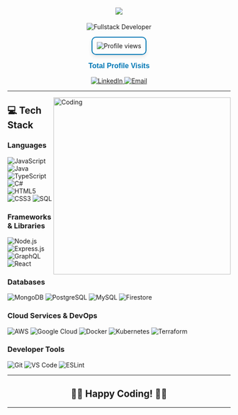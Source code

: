 <h1 align="center">
    <img src="https://readme-typing-svg.herokuapp.com/?lines=Hello,+There!+👋;I'm+Om+Gohel....;Welcome+to+my+GitHub!&center=true&size=30&color=58a6ff">
  </h1>
  
  <p align="center">
    <img src="https://img.shields.io/badge/Software%20Engineer-Backend%20Specialist-blue?style=for-the-badge&color=0366d6" alt="Fullstack Developer">
  </p>
  
<p align="center">
    <a href="https://profile-counter.glitch.me/amirsohail66" target="_blank" style="text-decoration: none;">
        <img src="https://profile-counter.glitch.me/amirsohail66/count.svg" alt="Profile views" 
        style="border: 2px solid #0077B5; border-radius: 10px; padding: 10px; box-shadow: 0 4px 8px rgba(0, 0, 0, 0.1); transition: transform 0.2s;">
    </a>
</p>
<p align="center" style="font-size: 16px; color: #0077B5; font-weight: bold; font-family: 'Arial', sans-serif;">
    Total Profile Visits
</p>

  
<div align="center">
    <a href="https://www.linkedin.com/in/om-gohel-5b3455237/" target="_blank">
        <img src="https://img.shields.io/badge/LinkedIn-0077B5?style=for-the-badge&logo=linkedin&logoColor=white" alt="LinkedIn">
    </a>
    <a href="mailto:omgohel1111@gmail.com" target="_blank">
        <img src="https://img.shields.io/badge/Email-D14836?style=for-the-badge&logo=gmail&logoColor=white" alt="Email">
    </a>
</div>

  
  <hr>
  
  <img align="right" alt="Coding" width="400" src="https://media.giphy.com/media/USV0ym3bVWQJJmNu3N/giphy.gif">
  
  ## 💻 Tech Stack
  
  ### Languages
  ![JavaScript](https://img.shields.io/badge/JavaScript-F7DF1E?style=flat-square&logo=javascript&logoColor=black)
  ![Java](https://img.shields.io/badge/Java-ED8B00?style=flat-square&logo=java&logoColor=white)
  ![TypeScript](https://img.shields.io/badge/TypeScript-007ACC?style=flat-square&logo=typescript&logoColor=white)
  ![C#](https://img.shields.io/badge/C%23-239120?style=flat-square&logo=c-sharp&logoColor=white)
  ![HTML5](https://img.shields.io/badge/HTML5-E34F26?style=flat-square&logo=html5&logoColor=white)
  ![CSS3](https://img.shields.io/badge/CSS3-1572B6?style=flat-square&logo=css3&logoColor=white)
  ![SQL](https://img.shields.io/badge/SQL-4479A1?style=flat-square&logo=mysql&logoColor=white)
  
  ### Frameworks & Libraries
  ![Node.js](https://img.shields.io/badge/Node.js-43853D?style=flat-square&logo=node.js&logoColor=white)
  ![Express.js](https://img.shields.io/badge/Express.js-404D59?style=flat-square&logo=express&logoColor=white)
  ![GraphQL](https://img.shields.io/badge/GraphQL-E10098?style=flat-square&logo=graphql&logoColor=white)
  ![React](https://img.shields.io/badge/React-20232A?style=flat-square&logo=react&logoColor=61DAFB)
  
  ### Databases
  ![MongoDB](https://img.shields.io/badge/MongoDB-4EA94B?style=flat-square&logo=mongodb&logoColor=white)
  ![PostgreSQL](https://img.shields.io/badge/PostgreSQL-316192?style=flat-square&logo=postgresql&logoColor=white)
  ![MySQL](https://img.shields.io/badge/MySQL-00000F?style=flat-square&logo=mysql&logoColor=white)
  ![Firestore](https://img.shields.io/badge/Firestore-FFCA28?style=flat-square&logo=firebase&logoColor=black)
  
  ### Cloud Services & DevOps
  ![AWS](https://img.shields.io/badge/AWS-232F3E?style=flat-square&logo=amazon-aws&logoColor=white)
  ![Google Cloud](https://img.shields.io/badge/Google_Cloud-4285F4?style=flat-square&logo=google-cloud&logoColor=white)
  ![Docker](https://img.shields.io/badge/Docker-2496ED?style=flat-square&logo=docker&logoColor=white)
  ![Kubernetes](https://img.shields.io/badge/Kubernetes-326CE5?style=flat-square&logo=kubernetes&logoColor=white)
  ![Terraform](https://img.shields.io/badge/Terraform-7B42BC?style=flat-square&logo=terraform&logoColor=white)
  
  ### Developer Tools
  ![Git](https://img.shields.io/badge/Git-F05032?style=flat-square&logo=git&logoColor=white)
  ![VS Code](https://img.shields.io/badge/VS_Code-007ACC?style=flat-square&logo=visual-studio-code&logoColor=white)
  ![ESLint](https://img.shields.io/badge/ESLint-4B32C3?style=flat-square&logo=eslint&logoColor=white)
  
  <hr>
  
  <h2 align="center">👨‍💻 Happy Coding! 👨‍💻</h2>

  <hr>
  

